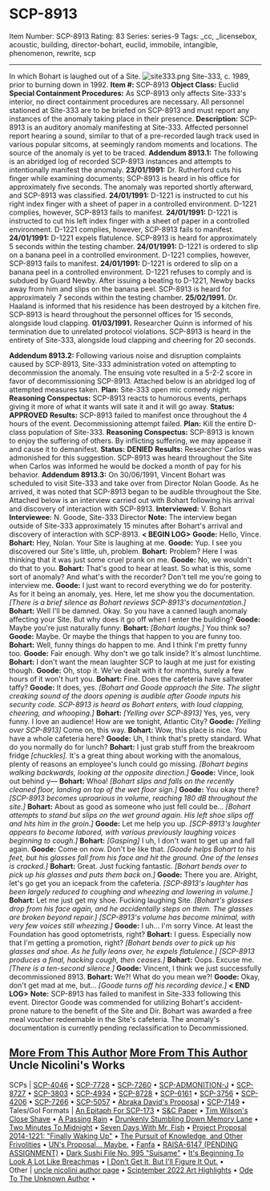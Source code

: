 # SCP-8913
Item Number: SCP-8913
Rating: 83
Series: series-9
Tags: _cc, _licensebox, acoustic, building, director-bohart, euclid, immobile, intangible, phenomenon, rewrite, scp

---

In which Bohart is laughed out of a Site.
![site333.png](https://scp-wiki.wdfiles.com/local--files/scp-8913/site333.png)
Site-333, c. 1989, prior to burning down in 1992.
**Item #:** SCP-8913
**Object Class:** Euclid
**Special Containment Procedures:** As SCP-8913 only affects Site-333's interior, no direct containment procedures are necessary. All personnel stationed at Site-333 are to be briefed on SCP-8913 and must report any instances of the anomaly taking place in their presence.
**Description:** SCP-8913 is an auditory anomaly manifesting at Site-333. Affected personnel report hearing a sound, similar to that of a pre-recorded laugh track used in various popular sitcoms, at seemingly random moments and locations. The source of the anomaly is yet to be traced.
**Addendum 8913.1:** The following is an abridged log of recorded SCP-8913 instances and attempts to intentionally manifest the anomaly.
**23/01/1991:** Dr. Rutherford cuts his finger while examining documents; SCP-8913 is heard in his office for approximately five seconds. The anomaly was reported shortly afterward, and SCP-8913 was classified.
**24/01/1991:** D-1221 is instructed to cut his right index finger with a sheet of paper in a controlled environment. D-1221 complies, however, SCP-8913 fails to manifest.
**24/01/1991:** D-1221 is instructed to cut his left index finger with a sheet of paper in a controlled environment. D-1221 complies, however, SCP-8913 fails to manifest.
**24/01/1991:** D-1221 expels flatulence. SCP-8913 is heard for approximately 5 seconds within the testing chamber.
**24/01/1991:** D-1221 is ordered to slip on a banana peel in a controlled environment. D-1221 complies, however, SCP-8913 fails to manifest.
**24/01/1991:** D-1221 is ordered to slip on a banana peel in a controlled environment. D-1221 refuses to comply and is subdued by Guard Newby. After issuing a beating to D-1221, Newby backs away from him and slips on the banana peel. SCP-8913 is heard for approximately 7 seconds within the testing chamber.
**25/02/1991.** Dr. Haaland is informed that his residence has been destroyed by a kitchen fire. SCP-8913 is heard throughout the personnel offices for 15 seconds, alongside loud clapping.
**01/03/1991.** Researcher Quinn is informed of his termination due to unrelated protocol violations. SCP-8913 is heard in the entirety of Site-333, alongside loud clapping and cheering for 20 seconds.
  
  
  
**Addendum 8913.2:** Following various noise and disruption complaints caused by SCP-8913, Site-333 administration voted on attempting to decommission the anomaly. The ensuing vote resulted in a 5-2-2 score in favor of decommissioning SCP-8913. Attached below is an abridged log of attempted measures taken. 
**Plan:** Site-333 open mic comedy night.
**Reasoning Conspectus:** SCP-8913 reacts to humorous events, perhaps giving it more of what it wants will sate it and it will go away.
**Status:** **APPROVED**
**Results:** SCP-8913 failed to manifest once throughout the 4 hours of the event. Decommissioning attempt failed.
**Plan:** Kill the entire D-class population of Site-333.
**Reasoning Conspectus:** SCP-8913 is known to enjoy the suffering of others. By inflicting suffering, we may appease it and cause it to demanifest.
**Status:** **DENIED**
**Results:** Researcher Carlos was admonished for this suggestion. SCP-8913 was heard throughout the Site when Carlos was informed he would be docked a month of pay for his behavior.
**Addendum 8913.3:** On 30/06/1991, Vincent Bohart was scheduled to visit Site-333 and take over from Director Nolan Goode. As he arrived, it was noted that SCP-8913 began to be audible throughout the Site. Attached below is an interview carried out with Bohart following his arrival and discovery of interaction with SCP-8913.
**Interviewed:** V. Bohart
**Interviewee:** N. Goode, Site-333 Director
**Note:** The interview began outside of Site-333 approximately 15 minutes after Bohart's arrival and discovery of interaction with SCP-8913.
**< BEGIN LOG>**
**Goode:** Hello, Vince.
**Bohart:** Hey, Nolan. Your Site is laughing at me.
**Goode:** Yup. I see you discovered our Site's little, uh, problem.
**Bohart:** Problem? Here I was thinking that it was just some cruel prank on me.
**Goode:** No, we wouldn't do that to you.
**Bohart:** That's good to hear at least. So what is this, some sort of anomaly? And what's with the recorder? Don't tell me you're going to interview me.
**Goode:** I just want to record everything we do for posterity. As for it being an anomaly, yes. Here, let me show you the documentation.
_[There is a brief silence as Bohart reviews SCP-8913's documentation.]_
**Bohart:** Well I'll be damned. Okay. So you have a canned laugh anomaly affecting your Site. But why does it go off when I enter the building?
**Goode:** Maybe you're just naturally funny.
**Bohart:** _[Bohart laughs.]_ You think so?
**Goode:** Maybe. Or maybe the things that happen to you are funny too.
**Bohart:** Well, funny things do happen to me. And I think I'm pretty funny too.
**Goode:** Fair enough. Why don't we go talk inside? It's almost lunchtime.
**Bohart:** I don't want the mean laughter SCP to laugh at me just for existing though.
**Goode:** Oh, stop it. We've dealt with it for months, surely a few hours of it won't hurt you.
**Bohart:** Fine. Does the cafeteria have saltwater taffy?
**Goode:** It does, yes.
_[Bohart and Goode approach the Site. The slight creaking sound of the doors opening is audible after Goode inputs his security code. SCP-8913 is heard as Bohart enters, with loud clapping, cheering, and whooping.]_
**Bohart:** _[Yelling over SCP-8913]_ Yes, yes, very funny. I love an audience! How are we tonight, Atlantic City?
**Goode:** _[Yelling over SCP-8913]_ Come on, this way.
**Bohart:** Wow, this place is nice. You have a whole cafeteria here?
**Goode:** Uh, I think that's pretty standard. What do you normally do for lunch?
**Bohart:** I just grab stuff from the breakroom fridge _[chuckles]._ It's a great thing about working with the anomalous, plenty of reasons an employee's lunch could go missing.
_[Bohart begins walking backwards, looking at the opposite direction.]_
**Goode:** Vince, look out behind y—
**Bohart:** Whoa!
_[Bohart slips and falls on the recently cleaned floor, landing on top of the wet floor sign.]_
**Goode:** You okay there?
_[SCP-8913 becomes uproarious in volume, reaching 180 dB throughout the site.]_
**Bohart:** About as good as someone who just fell could be…
_[Bohart attempts to stand but slips on the wet ground again. His left shoe slips off and hits him in the groin.]_
**Goode:** Let me help you up.
_[SCP-8913's laughter appears to become labored, with various previously laughing voices beginning to cough.]_
**Bohart:** _[Gasping]_ I uh, I don't want to get up and fall again.
**Goode:** Come on now. Don't be like that.
_[Goode helps Bohart to his feet, but his glasses fall from his face and hit the ground. One of the lenses is cracked.]_
**Bohart:** Great. Just fucking fantastic.
_[Bohart bends over to pick up his glasses and puts them back on.]_
**Goode:** There you are. Alright, let's go get you an icepack from the cafeteria.
_[SCP-8913's laughter has been largely reduced to coughing and wheezing and lowering in volume.]_
**Bohart:** Let me just get my shoe. Fucking laughing Site.
_[Bohart's glasses drop from his face again, and he accidentally steps on them. The glasses are broken beyond repair.]_
_[SCP-8913's volume has become minimal, with very few voices still wheezing.]_
**Goode:** I uh… I'm sorry Vince. At least the Foundation has good optometrists, right?
**Bohart:** I guess. Especially now that I'm getting a promotion, right?
_[Bohart bends over to pick up his glasses and shoe. As he fully leans over, he expels flatulence.]_
_[SCP-8913 produces a final, hacking cough, then ceases.]_
**Bohart:** Oops. Excuse me.
_[There is a ten-second silence.]_
**Goode:** Vincent, I think we just successfully decommissioned 8913.
**Bohart:** We?! What do you mean we?!
**Goode:** Okay, don't get mad at me, but…
_[Goode turns off his recording device.]_
**< END LOG>**
**Note:** SCP-8913 has failed to manifest in Site-333 following this event. Director Goode was commended for utilizing Bohart's accident-prone nature to the benefit of the Site and Dir. Bohart was awarded a free meal voucher redeemable in the Site's cafeteria. The anomaly's documentation is currently pending reclassification to Decommissioned.
  
  

  
  
  
  
  
  
  

[More From This Author](javascript:;)
[More From This Author](javascript:;)
Uncle Nicolini's Works  
---  
SCPs |  [SCP-4046](/scp-4046) • [SCP-7728](/scp-7728) • [SCP-7260](/scp-7260) • [SCP-ADMONITION-J](/scp-admonition-j) • [SCP-8727](/scp-8727) • [SCP-3803](/scp-3803) • [SCP-4934](/scp-4934) • [SCP-8728](/scp-8728) • [SCP-6161](/scp-6161) • [SCP-3756](/scp-3756) • [SCP-4206](/scp-4206) • [SCP-7266](/scp-7266) • [SCP-5057](/scp-5057) • [Abraka David's Proposal](/abraka-davids-proposal) • [SCP-7149](/scp-7149) •  
Tales/GoI Formats |  [An Epitaph For SCP-173](/an-epitaph-for-scp-173) • [S&C Paper](/sc-paper) • [Tim Wilson's Close Shave](/tim-wilson-s-close-shave) • [A Passing Rain](/a-passing-rain) • [Drunkenly Stumbling Down Memory Lane](/drunkenly-stumbling-down-memory-lane) • [Two Minutes To Midnight](/two-minutes-to-midnight) • [Seven Days With Mr. Fish](/seven-days-with-mr-fish) • [Project Proposal 2014-1221: "Finally Waking Up"](/project-proposal-2014-1221) • [The Pursuit of Knowledge, and Other Frivolities](/tpokaof) • [UN's Proposal... Maybe.](/nicos-stupid-proposal) • [Fanfa](/fanfa) • [RAISA-6147 (PENDING ASSIGNMENT)](/raisa-6147) • [Dark Sushi File No. 995 "Suisame"](/yamizushi-file-no995) • [It's Beginning To Look A Lot Like Breachmas](/its-beginning-to-look-a-lot-like-breachmas) • [I Don't Get It, But I'll Figure It Out.](/coming-out-to-the-woods) •  
Other |  [uncle nicolini author page](/uncle-nicolini-author-page) • [Sciptember 2022 Art Highlights](/sciptember-2022-art) • [Ode To The Unknown Author](/ode-to-the-unknown-author) •
